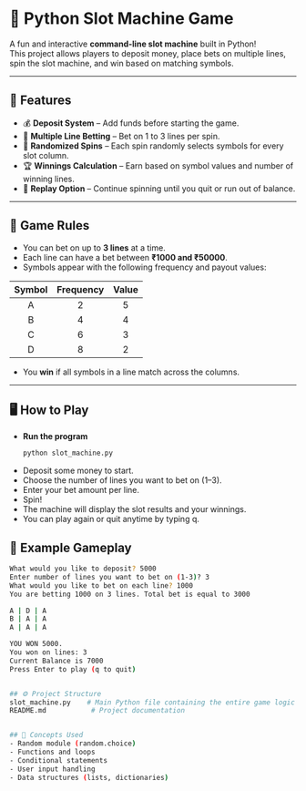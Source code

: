 # 🎰 Python Slot Machine Game

A fun and interactive **command-line slot machine** built in Python!  
This project allows players to deposit money, place bets on multiple lines, spin the slot machine, and win based on matching symbols.

---

## 🧩 Features

- 💰 **Deposit System** – Add funds before starting the game.  
- 🎯 **Multiple Line Betting** – Bet on 1 to 3 lines per spin.  
- 🎲 **Randomized Spins** – Each spin randomly selects symbols for every slot column.  
- 🏆 **Winnings Calculation** – Earn based on symbol values and number of winning lines.  
- 🔁 **Replay Option** – Continue spinning until you quit or run out of balance.  

---

## 🧠 Game Rules

- You can bet on up to **3 lines** at a time.  
- Each line can have a bet between **₹1000 and ₹50000**.  
- Symbols appear with the following frequency and payout values:

| Symbol | Frequency | Value |
|:-------:|:----------:|:------:|
| A | 2 | 5 |
| B | 4 | 4 |
| C | 6 | 3 |
| D | 8 | 2 |

- You **win** if all symbols in a line match across the columns.

---

## 🖥️ How to Play

-  **Run the program**
   ```bash
   python slot_machine.py
- Deposit some money to start.
- Choose the number of lines you want to bet on (1–3).
- Enter your bet amount per line.
- Spin!
- The machine will display the slot results and your winnings.
- You can play again or quit anytime by typing q.


## 🧮 Example Gameplay
```bash
What would you like to deposit? 5000
Enter number of lines you want to bet on (1-3)? 3
What would you like to bet on each line? 1000
You are betting 1000 on 3 lines. Total bet is equal to 3000

A | D | A
B | A | A
A | A | A

YOU WON 5000.
You won on lines: 3
Current Balance is 7000
Press Enter to play (q to quit)


## ⚙️ Project Structure
slot_machine.py    # Main Python file containing the entire game logic
README.md           # Project documentation


## 🧰 Concepts Used
- Random module (random.choice)
- Functions and loops
- Conditional statements
- User input handling
- Data structures (lists, dictionaries)

